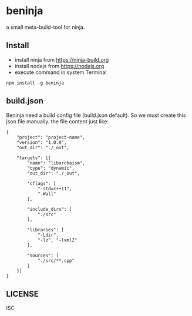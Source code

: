 # beninja

a small meta-build-tool for ninja.

## Install
* install ninja from https://ninja-build.org
* install nodejs from https://nodejs.org
* execute command in system Terminal
```
npm install -g beninja
```

## build.json
Beninja need a build config file (build.json default). So we must
create this json file manually. the file content just like:
```
{
    "project": "project-name",
    "version": "1.0.0",
    "out_dir": "./_out",
    
    "targets": [{
        "name": "libarchaism",
        "type": "dynamic",
        "out_dir": "./_out",

        "cflags": [
            "-std=c++11",
            "-Wall"
        ],

        "include_dirs": [
            "./src"
        ],

        "libraries": [
            "-Ldir",
            "-lz", "-lxml2"
        ],

        "sources": [
            "./src/**.cpp"
        ]
    }]
}
```

## LICENSE
ISC
